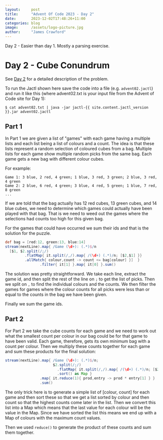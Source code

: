 ```yaml
---
layout:     post
title:      "Advent Of Code 2023 - Day 2"
date:       2023-12-02T17:48:26+11:00
categories: blog
image:      /assets/logo-picture.jpg
author:     "James Crawford"
---
```


Day 2 - Easier than day 1. Mostly a parsing exercise.

# Day 2 - Cube Conundrum

See [Day 2](https://adventofcode.com/2023/day/2) for a detailed description of the problem.

To run the Jactl shown here save the code into a file (e.g. `advent02.jactl`) and run it like this (where advent02.txt
is your input file from the Advent of Code site for Day 1):
```shell
$ cat advent02.txt | java -jar jactl-{{ site.content.jactl_version }}.jar advent02.jactl 
```

## Part 1

In Part 1 we are given a list of "games" with each game having a multiple lists and each list being a list of
colours and a count.
The idea is that these lists represent a random selection of coloured cubes from a bag.
Multiple lists for each game show multiple random picks from the same bag.
Each game gets a new bag with different colour cubes.

For example:

    Game 1: 3 blue, 2 red, 4 green; 1 blue, 3 red, 3 green; 2 blue, 3 red, 4 green
    Game 2: 2 blue, 6 red, 4 green; 3 blue, 4 red, 5 green; 1 blue, 7 red, 8 green
    ...

If we are told that the bag actually has 12 red cubes, 13 green cubes, and 14 blue cubes, we need to determine
which games could actually have been played with that bag.
That is we need to weed out the games where the selections had counts too high for this given bag.

For the games that could have occurred we sum their ids and that is the solution for the puzzle.

```groovy
def bag = [red:12, green:13, blue:14]
stream(nextLine).map{ /Game (\d+): (.*)$/n
  [$1, $2.split(/;/)
         .flatMap{ it.split(/,/).map{ /(\d+) (.*)/n; [$2,$1] }}
         .allMatch{ colour,count -> count <= bag[colour] }]  }
                .filter{ it[1] }.map{ it[0] }.sum()
```

The solution was pretty straightforward.
We take each line, extract the game id, and then split the rest of the line on `;` to get the list of picks.
Then we split on `,` to find the individual colours and the counts.
We then filter the games for games where the colour counts for all picks were less than or equal to the counts
in the bag we have been given.

Finally we sum the game ids.

## Part 2

For Part 2 we take the cube counts for each game and we need to work out what the smallest count per colour in our
bag could be for that game to have been valid.
Each game, therefore, gets its own minimum bag with a count per colour.
Then we multiply these counts together for each game and sum these products for the final solution:

```groovy
stream(nextLine).map{ /Game (\d+): (.*)$/n;
                      $2.split(/;/)
                        .flatMap{ it.split(/,/).map{ /(\d+) (.*)/n; [$2,$1] } }
                        .sort() as Map }
                .map{ it.reduce(1){ prod,entry -> prod * entry[1] } }
                .sum()
```

The only trick here is to generate a simple list of [colour, count] for each game and then sort these so that
we get a list sorted by colour and then count so that the highest counts come later in the list.
Then we convert this list into a Map which means that the last value for each colour will be the value in the Map.
Since we have sorted the list this means we end up with a Map of colours with the maximum count values.

Then we used `reduce()` to generate the product of these counts and sum them together.
